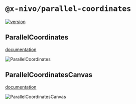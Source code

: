 # `@x-nivo/parallel-coordinates`

[![version](https://img.shields.io/npm/v/@x-nivo/parallel-coordinates.svg?style=flat-square)](https://www.npmjs.com/package/@x-nivo/parallel-coordinates)

## ParallelCoordinates

[documentation](http://nivo.rocks/parallel-coordinates)

![ParallelCoordinates](./doc/parallel-coordinates.png)

## ParallelCoordinatesCanvas

[documentation](http://nivo.rocks/parallel-coordinates/canvas)

![ParallelCoordinatesCanvas](./doc/parallel-coordinates-canvas.png)
